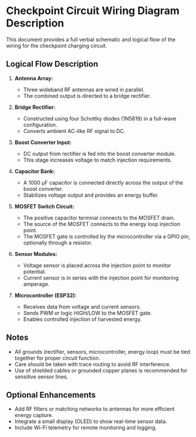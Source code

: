 # Checkpoint Circuit Wiring Diagram Description

This document provides a full verbal schematic and logical flow of the wiring for the checkpoint charging circuit.

## Logical Flow Description

1. **Antenna Array:**
   - Three wideband RF antennas are wired in parallel.
   - The combined output is directed to a bridge rectifier.

2. **Bridge Rectifier:**
   - Constructed using four Schottky diodes (1N5819) in a full-wave configuration.
   - Converts ambient AC-like RF signal to DC.

3. **Boost Converter Input:**
   - DC output from rectifier is fed into the boost converter module.
   - This stage increases voltage to match injection requirements.

4. **Capacitor Bank:**
   - A 1000 µF capacitor is connected directly across the output of the boost converter.
   - Stabilizes voltage output and provides an energy buffer.

5. **MOSFET Switch Circuit:**
   - The positive capacitor terminal connects to the MOSFET drain.
   - The source of the MOSFET connects to the energy loop injection point.
   - The MOSFET gate is controlled by the microcontroller via a GPIO pin, optionally through a resistor.

6. **Sensor Modules:**
   - Voltage sensor is placed across the injection point to monitor potential.
   - Current sensor is in series with the injection point for monitoring amperage.

7. **Microcontroller (ESP32):**
   - Receives data from voltage and current sensors.
   - Sends PWM or logic HIGH/LOW to the MOSFET gate.
   - Enables controlled injection of harvested energy.

## Notes
- All grounds (rectifier, sensors, microcontroller, energy loop) must be tied together for proper circuit function.
- Care should be taken with trace routing to avoid RF interference.
- Use of shielded cables or grounded copper planes is recommended for sensitive sensor lines.

## Optional Enhancements
- Add RF filters or matching networks to antennas for more efficient energy capture.
- Integrate a small display (OLED) to show real-time sensor data.
- Include Wi-Fi telemetry for remote monitoring and logging.

